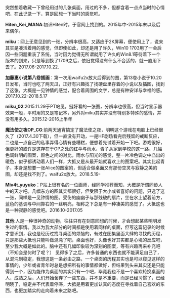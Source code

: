 突然想着收藏一下曾经用过的几张桌面，用过的不多，但都含着一点点当时的心情吧，在此记录一下，算是回想一下当时的感觉吧。

**Hiten_Kei_MANA**:初识Hiten时，于官网上找到的。2015年中-2015年末以及后来偶尔。

**miku**：网上无意见到的一张，分辨率很高，又适应于2K屏幕，便使用上了，说来其实是凑活着用的感觉，但即使如此，却还是用了许久，Win10 1703用了一会后因一些问题重装了系统，当时因为觉得无所谓就用了许久的Win8.1等待着下一个版本的到来，只是等到换了1709之后，依旧觉得没有什么不合适的，就一直用下去了。2017.06-2017.10.22.

**加藤惠小说第八卷插画**：第一次用waifu2x放大后得到的图，第13卷小说于10.20日发布，当时也吃了两天瓜，正好有兴趣找了找硬盘里存着的小说以及插图，找到了这张，大概是一见钟情的感觉，配合着周围的文字，总是有种安详与幸福的感。2017.10.22-2018.5.17

**miku_02**:2015.11.29于PT站见，挺好看的一张图，分辨率也很高，但当时显示器效果一般，平时用的又是笔记本，另外对miku其实并没有特别多特殊的感情，并没有用多久。2015.12-2016上半年

**魔法使之夜OP_CG**:前两天通宵搞定了魔法使之夜，明明这个游戏在电脑上已经很久了（2017.4.30下载），但一直没有开动，一是HF剧场看完后残留的戒断反应，二也是一点自己的私事弄得心情有些糟糕，便想着先试着开始一下吧。游戏很好，但更好的或许是这存在于OP之处的红伞与雨水，青子从家到学校的这一路，几幅色调鲜明的图案，颜色之间的对比，雨水与阳光的感觉，整一片冷色调之中凸出的暖色，似乎都诱动着人们一样，大抵又是从最开始就喜欢上的图案吧。其实比起青子，本身是想要一张Alice的图案的，但适合做桌面又有那份空灵与寂静之美的图，却还是找不到了。waifu2x放大。2018.5.19-

**Miv4t_yuyuko**：P站上很有名的一位画师，经同学推荐而知，大概是所谓同龄人中的天才吧。几幅东方的图其实都很好，但受限于大小或者喜好的问题，只选了这一张，同样是一见钟情的图。受伤的幽幽子与那残破的扇片，坐在水上望着前方，蓝色的基调与中间靠右的一丝明亮，相称之下总是有一种凄美的感觉了。大抵这也是一种寂静的感觉吧。2016.10-2017.05

**其他**:人是一种很神奇的动物，往往只有在刻意回想的时候，才会想起某些明明发生过的事情。我以为我大部分的时间都是使用着同样的桌面，但写这篇记录的时候才意识到，我也是经历过找寻桌面的烦恼的，有过在图集里面大肆的寻找的历程，只是那些大抵也只能叫做混沌了吧，桌面也好，头像也好其实都是心境的反应吧，至少我大概是如此的。脑中还有几幅印象较为深刻的图案，等有兴趣再来补充吧（不知会是何时了呢？）
见得多了之后，许多普通的东西也就不能满足自己了，从混沌到稳定，我想这是一条必由之路，一个桌面的历程其实也是可以窥见这样的事情的，少年或者青年时总是想把所有的事情都做好，但结果到头来其实还是只能得到一个，因为能作为桌面的其实只有一个吧，毕竟我也不是一个喜欢轮换桌面的人，成熟之后，人们开始舍弃了一些东西，并不是不重要，而是已经习惯了，已经明晓了，稳定并不代表着停滞，大抵是用着更加认真的态度在寻找着自己喜欢的东西，也更加踏实的走向着未来之路吧。